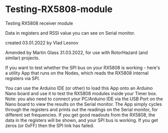 # Testing-RX5808-module
  Testing RX5808 receiver module

  Data in registers and RSSI value you can see on Serial monitor.

  created 03.01.2022 
  by Vlad Lesnov
  
  Amended by Martin Glass 31.03.2022, for use with RotorHazard (and similar) projects.

If you want to test whether the SPI bus on your RX5808 is working - here's a utility App that runs on the Nodes, which reads the RX5808 internal registers via SPI.

You can use the Arduino IDE (or other) to load this App onto an Arduino Nano board and use it to test the RX5808 modules inside your Timer box. Note: you also need to connect your PC/Arduino IDE via the USB Port on the Nano board to view the results on the Serial monitor.
The App simply cycles through the registers and prints out the readings on the Serial monitor, for different set frequencies.
If you get good readouts from the RX5808, the data in the registers will be shown, and your SPI bus is working.
If you get zeros (or 0xFF) then the SPI link has failed.
